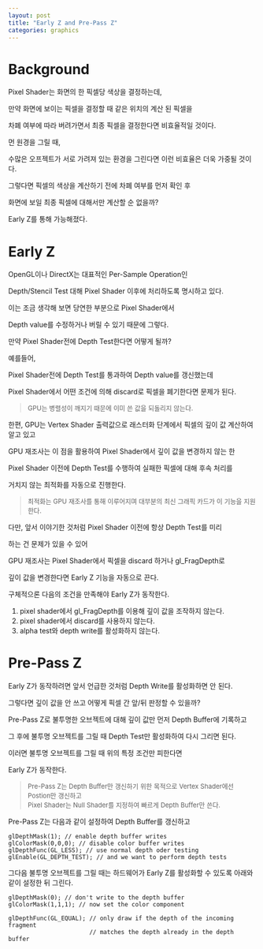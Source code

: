 ```yaml
---
layout: post
title: "Early Z and Pre-Pass Z"
categories: graphics
---
```


# Background

Pixel Shader는 화면의 한 픽셀당 색상을 결정하는데, 

만약 화면에 보이는 픽셀을 결정할 때 같은 위치의 계산 된 픽셀을 

차폐 여부에 따라 버려가면서 최종 픽셀을 결정한다면 비효율적일 것이다. 

먼 원경을 그릴 때, 

수많은 오프젝트가 서로 가려져 있는 환경을 그린다면 이런 비효율은 더욱 가중될 것이다. 

그렇다면 픽셀의 색상을 계산하기 전에 차폐 여부를 먼저 확인 후 

화면에 보일 최종 픽셀에 대해서만 계산할 순 없을까? 

Early Z를 통해 가능해졌다. 

# Early Z

<!-- begin_excerpt -->

OpenGL이나 DirectX는 대표적인 Per-Sample Operation인 

Depth/Stencil Test 대해 Pixel Shader 이후에 처리하도록 명시하고 있다.

<!-- end_excerpt -->

이는 조금 생각해 보면 당연한 부분으로 Pixel Shader에서 

Depth value를 수정하거나 버릴 수 있기 때문에 그렇다. 

만약 Pixel Shader전에 Depth Test한다면 어떻게 될까?

예를들어, 

Pixel Shader전에 Depth Test를 통과하여 Depth value를 갱신했는데 

Pixel Shader에서 어떤 조건에 의해 discard로 픽셀을 폐기한다면 문제가 된다. 

> <font size="2"> 
> GPU는 병렬성이 깨지기 때문에 이미 쓴 값을 되돌리지 않는다. <br>
> </font>

한편, GPU는 Vertex Shader 출력값으로 래스터화 단계에서 픽셀의 깊이 값 계산하여 알고 있고

GPU 재조사는 이 점을 활용하여 Pixel Shader에서 깊이 값을 변경하지 않는 한

Pixel Shader 이전에 Depth Test를 수행하여 실패한 픽셀에 대해 후속 처리를 

거치지 않는 최적화를 자동으로 진행한다.

> <font size="2"> 
>  최적화는 GPU 재조사를 통해 이루어지며 대부분의 최신 그래픽 카드가 이 기능을 지원한다.
> </font>

다만, 앞서 이야기한 것처럼 Pixel Shader 이전에 항상 Depth Test를 미리

하는 건 문제가 있을 수 있어 

GPU 재조사는 Pixel Shader에서 픽셀을 discard 하거나 gl_FragDepth로 

깊이 값을 변경한다면 Early Z 기능을 자동으로 끈다.

구체적으론 다음의 조건을 만족해야 Early Z가 동작한다.

1. pixel shader에서 gl_FragDepth를 이용해 깊이 값을 조작하지 않는다. 
2. pixel shader에서 discard를 사용하지 않는다.
3. alpha test와 depth write를 활성화하지 않는다.

# Pre-Pass Z

Early Z가 동작하려면 앞서 언급한 것처럼 Depth Write를 활성화하면 안 된다. 

그렇다면 깊이 값을 안 쓰고 어떻게 픽셀 간 앞/뒤 판정할 수 있을까?

Pre-Pass Z로 불투명한 오브젝트에 대해 깊이 값만 먼저 Depth Buffer에 기록하고

그 후에 불투명 오브젝트를 그릴 때 Depth Test만 활성화하여 다시 그리면 된다.

이러면 불투명 오브젝트를 그릴 때 위의 특정 조건만 피한다면 

Early Z가 동작한다.

> <font size="2"> 
> Pre-Pass Z는 Depth Buffer만 갱신하기 위한 목적으로 Vertex Shader에선 Postion만 갱신하고 <br>
> Pixel Shader는 Null Shader를 지정하여 빠르게 Depth Buffer만 쓴다. 
> </font>

Pre-Pass Z는 다음과 같이 설정하여 Depth Buffer를 갱신하고

```
glDepthMask(1); // enable depth buffer writes
glColorMask(0,0,0); // disable color buffer writes
glDepthFunc(GL_LESS); // use normal depth oder testing
glEnable(GL_DEPTH_TEST); // and we want to perform depth tests
```

그다음 불투명 오브젝트를 그릴 때는 하드웨어가 Early Z를 활성화할 수 있도록 아래와 같이 설정한 뒤 그린다.

```
glDepthMask(0); // don't write to the depth buffer
glColorMask(1,1,1); // now set the color component

glDepthFunc(GL_EQUAL); // only draw if the depth of the incoming fragment
                       // matches the depth already in the depth buffer
```